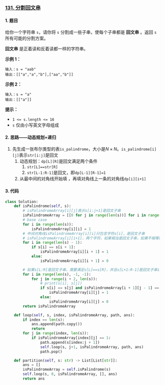 ### [131. 分割回文串](https://leetcode-cn.com/problems/palindrome-partitioning/)

#### 1. 题目

给你一个字符串 `s`，请你将 `s` 分割成一些子串，使每个子串都是 **回文串** 。返回 `s` 所有可能的分割方案。

**回文串** 是正着读和反着读都一样的字符串。

**示例 1：**

```
输入：s = "aab"
输出：[["a","a","b"],["aa","b"]]
```

**示例 2：**

```
输入：s = "a"
输出：[["a"]]
```

**提示：**

- `1 <= s.length <= 16`
- `s` 仅由小写英文字母组成

#### 2. 思路——动态规划+递归

1. 先生成一张布尔类型的表`is_palindrome`，大小是$N \times N$。`is_palindrome[i][j]`表示`str[i:j]`是回文
   1. 动态规划：`dp[L][R]`是回文满足两个条件
      1. `str[L]==str[R]`
      2. `str[L-1:R-1]`是回文，即`dp[L-1][R-1]=1`
   2. 从最中间的对角线开始填 ，再填对角线上一条的对角线`dp[i][i+1]`

#### 3. 代码

```python
class Solution:
    def isPalindrome(self, s):
        # isPalindromeArray[i][j]表示s[i:j+1]是回文子串
        isPalindromeArray = [[0 for j in range(len(s))] for i in range(len(s))]
        # base case
        for i in range(len(s)):
            isPalindromeArray[i][i] = 1
        # 中间对角线isPalindromeArray[i][i]只包含字符s[i]，是回文子串
        # isPalindromeArray[i][i+1]，两个字符，如果相当是回文子串，如果不相等则不是回文
        for i in range(len(s) - 1):
            if s[i] == s[i + 1]:
                isPalindromeArray[i][i + 1] = 1
            else:
                isPalindromeArray[i][i + 1] = 0

        # 如果s[L:R]是回文子串，需要满足s[L]==s[R]，并且s[L+1:R-1]是回文子串isPalindromeArray[L-1][R-1]==1
        for i in range(len(s), -1, -1):
            for j in range(i + 2, len(s)):
                # print(s[i], s[j])
                if s[i] == s[j] and isPalindromeArray[i + 1][j - 1] == 1:
                    isPalindromeArray[i][j] = 1
                else:
                    isPalindromeArray[i][j] = 0
        return isPalindromeArray

    def loop(self, s, index, isPalindromeArray, path, ans):
        if index == len(s):
            ans.append(path.copy())
            return
        for j in range(index, len(s)):
            if isPalindromeArray[index][j] == 1:
                path.append(s[index:j + 1])
                self.loop(s, j+1, isPalindromeArray, path, ans)
                path.pop()

    def partition(self, s: str) -> List[List[str]]:
        ans = []
        isPalindromeArray = self.isPalindrome(s)
        self.loop(s, 0, isPalindromeArray, [], ans)
        return ans

```

